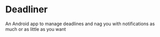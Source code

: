 # Deadliner
An Android app to manage deadlines and nag you with notifications as much or as little as you want
